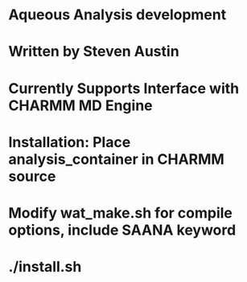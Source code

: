 # Aqueous Analysis development
# Written by Steven Austin
# Currently Supports Interface with CHARMM MD Engine
# Installation: Place analysis_container in CHARMM source
# Modify wat_make.sh for compile options, include SAANA keyword
# ./install.sh
#

